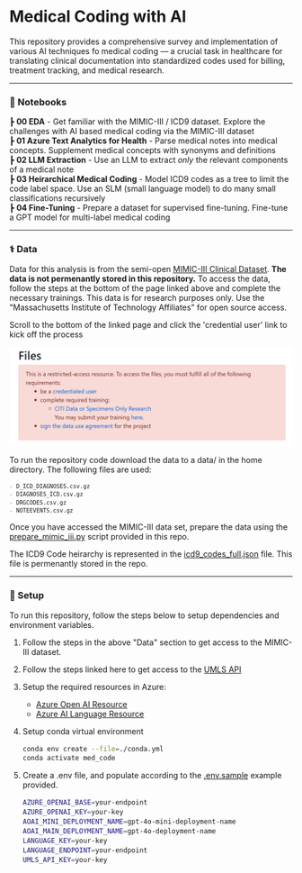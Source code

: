 # Medical Coding with AI

This repository provides a comprehensive survey and implementation of various AI techniques fo medical coding — a crucial task in healthcare for translating clinical documentation into standardized codes used for billing, treatment tracking, and medical research.

---
### 📒 Notebooks

┣ **00 EDA** - Get familiar with the MIMIC-III / ICD9 dataset. Explore the challenges with AI based medical coding via the MIMIC-III dataset  
┣  **01 Azure Text Analytics for Health**  - Parse medical notes into medical concepts. Supplement medical concepts with synonyms and definitions  
┣  **02 LLM Extraction**  - Use an LLM to extract _only_ the relevant components of a medical note  
┣  **03 Heirarchical Medical Coding** - Model ICD9 codes as a tree to limit the code label space. Use an SLM (small language model) to do many small classifications recursively  
┣  **04 Fine-Tuning** - Prepare a dataset for supervised fine-tuning. Fine-tune a GPT model for multi-label medical coding    

---
### ⚕️ Data
Data for this analysis is from the semi-open [MIMIC-III Clinical Dataset](https://physionet.org/content/mimiciii/1.4/). **The data is not permenantly stored in this repository.** To access the data, follow the steps at the bottom of the page linked above and complete the necessary trainings. This data is for research purposes only. Use the "Massachusetts Institute of Technology Affiliates" for open source access.

Scroll to the bottom of the linked page and click the 'credential user' link to kick off the process  

![alt text](image.png)

To run the repository code download the data to a data/ in the home directory. The following files are used:
<small>
```markdown
- D_ICD_DIAGNOSES.csv.gz
- DIAGNOSES_ICD.csv.gz
- DRGCODES.csv.gz
- NOTEEVENTS.csv.gz
```
</small>  

Once you have accessed the MIMIC-III data set, prepare the data using the [prepare_mimic_iii.py](./src/prepare_mimic_iii.py) script provided in this repo.   
  
The ICD9 Code heirarchy is represented in the [icd9_codes_full.json](./icd9_codes_full.json) file. This file is permenantly stored in the repo.  

---
### 🔧 Setup
To run this repository, follow the steps below to setup dependencies and environment variables.

1. Follow the steps in the above "Data" section to get access to the MIMIC-III dataset.

2. Follow the steps linked here to get access to the [UMLS API](https://documentation.uts.nlm.nih.gov/rest/home.html)

3. Setup the required resources in Azure:
    - [Azure Open AI Resource](https://azure.microsoft.com/en-us/products/ai-services/openai-service?msockid=359b98bc5ab160c83b508c325bd061fd)
    - [Azure AI Language Resource](https://azure.microsoft.com/en-us/products/ai-services/ai-language?msockid=359b98bc5ab160c83b508c325bd061fd)

4. Setup conda virtual environment
    ```bash
    conda env create --file=./conda.yml
    conda activate med_code 
    ```

5. Create a .env file, and populate according to the [.env.sample](.env.sample) example provided.

    ```bash
    AZURE_OPENAI_BASE=your-endpoint
    AZURE_OPENAI_KEY=your-key
    AOAI_MINI_DEPLOYMENT_NAME=gpt-4o-mini-deployment-name
    AOAI_MAIN_DEPLOYMENT_NAME=gpt-4o-deployment-name
    LANGUAGE_KEY=your-key
    LANGUAGE_ENDPOINT=your-endpoint
    UMLS_API_KEY=your-key
    ```

